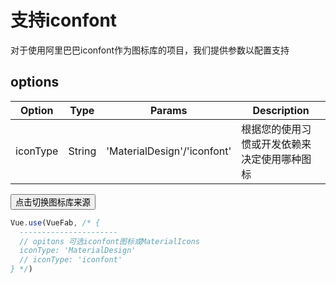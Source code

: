 <vue-fab mainBtnColor="#3eaf7c">
  <fab-item @clickItem="clickItem" :idx="0" color="#ff9900" title="good job!" icon="done" />
  <fab-item @clickItem="clickItem" color="#999" :idx="1" icon="toc" />
</vue-fab>

<script>
export default {
  data () {
    return {
      currentSource: 'iconfont'
      MaterialDesign: [
        {
          icon: 'done',
          title: 'good job!',
          color: '#ff9900'
        },
        {
          icon: 'toc',
          title: '',
          color: '#999'
        }
      ],
      iconfont: [

      ]
    }
  },
  methods: {
    clickItem (item) {
      window.alert(item.idx)
    }
  }
}
</script>

# 支持iconfont

对于使用阿里巴巴iconfont作为图标库的项目，我们提供参数以配置支持

## options

| Option |  Type  | Params | Description |
| ------ | --------  | ------ | ----------  |
|  iconType  | String |'MaterialDesign'/'iconfont' |  根据您的使用习惯或开发依赖来决定使用哪种图标     |

<button class="button">点击切换图标库来源</button>

``` js
Vue.use(VueFab, /* {
  ----------------------
  // opitons 可选iconfont图标或MaterialIcons
  iconType: 'MaterialDesign'
  // iconType: 'iconfont'
} */)
```
